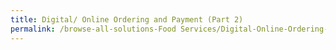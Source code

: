 ```yaml
---
title: Digital/ Online Ordering and Payment (Part 2)
permalink: /browse-all-solutions-Food Services/Digital-Online-Ordering-and-Payment-(Part-2)
---
```


